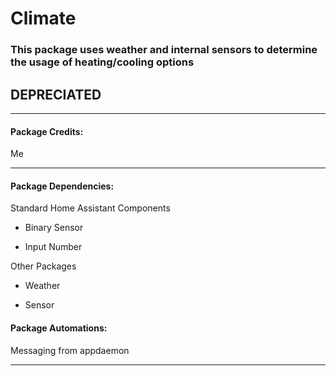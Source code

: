 # Climate

### This package uses weather and internal sensors to determine the usage of heating/cooling options 

## DEPRECIATED

<hr --- </hr> 

<h4 align="left">Package Credits:</h4>

Me

<hr --- </hr>

<h4 align="left">Package Dependencies:</h4>

Standard Home Assistant Components

* Binary Sensor

* Input Number

Other Packages

* Weather

* Sensor

<h4 align="left">Package Automations:</h4>

Messaging from appdaemon

<hr --- </hr>